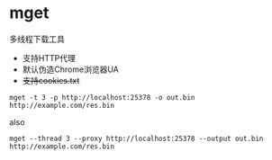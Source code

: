 # mget
多线程下载工具

* 支持HTTP代理
* 默认伪造Chrome浏览器UA
* ~~支持cookies.txt~~

```
mget -t 3 -p http://localhost:25378 -o out.bin http://example.com/res.bin
```

also

```
mget --thread 3 --proxy http://localhost:25378 --output out.bin http://example.com/res.bin
```
